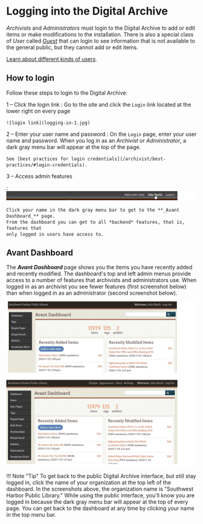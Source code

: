 # Logging into the Digital Archive

*Archivists* and *Administrators* must login to the Digital Archive to add or edit
items or make modifications to the installation. There is also a special class of
*User* called [*Guest*](/administrator/add-new-user/#guest-user) that can login to see information that is not
available to the general public, but they cannot add or edit items.

[Learn about different kinds of users](/administrator/add-new-user/#kinds-of-users).

## How to login

Follow these steps to login to the Digital Archive:

1 &ndash; Click the login link
:   Go to the site and click the `Login` link located at the lower right on every page

    ![login link](logging-in-1.jpg)

2 &ndash; Enter your user name and password
:   On the `Login` page, enter your user name and password. When you log in as an *Archivist* or
    *Administrator*, a dark gray menu bar will appear at the top of the page.

    See [best practices for login credentials](/archivist/best-practices/#login-credentials).

3 &ndash; Access admin features 

:   ![login link](logging-in-2.jpg)    

    Click your name in the dark gray menu bar to get to the **_Avant Dashboard_** page.
    From the dashboard you can get to all *backend* features, that is, features that
    only logged in users have access to.

## Avant Dashboard

The **_Avant Dashboard_** page shows you the items you have recently added and recently modified.
The dashboard's top and left admin menus provide access to a number of features that archivists and
administrators use. When logged in as an archivist you see fewer features
(first screenshot below) than when logged in as an administrator (second screenshot below).

![login link](logging-in-5.jpg)

!!! Note "Tip"
    To get back to the public Digital Archive interface, but still stay logged in,
    click the name of your organization at the top left of the dashboard. In the
    screenshots above, the organization name is "Southwest Harbor Public Library."
    While using the public interface, you'll know you are logged in because the dark
    gray menu bar will appear at the top of every page. You can get back to the
    dashboard at any time by clicking your name in the top menu bar.
